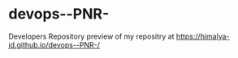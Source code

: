 # devops--PNR-
Developers Repository
preview of my repositry at https://himalya-jd.github.io/devops--PNR-/
